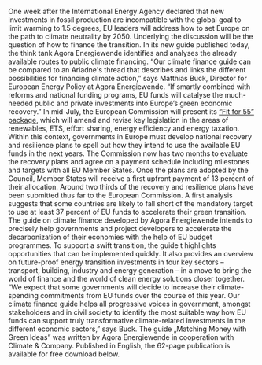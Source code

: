 One week after the International Energy Agency declared that new investments in fossil production are incompatible with the global goal to limit warming to 1.5 degrees, EU leaders will address how to set Europe on the path to climate neutrality by 2050. Underlying the discussion will be the question of how to finance the transition. In its new guide published today, the think tank Agora Energiewende identifies and analyses the already available routes to public climate financing.
“Our climate finance guide can be compared to an Ariadne's thread that describes and links the different possibilities for financing climate action,” says Matthias Buck, Director for European Energy Policy at Agora Energiewende. “If smartly combined with reforms and national funding programs, EU funds will catalyse the much-needed public and private investments into Europe’s green economic recovery.”
In mid-July, the European Commission will present its [“Fit for 55” package](https://www.agora-energiewende.de/en/publications/10-benchmarks-for-a-successful-july-fit-for-55-package/), which will amend and revise key legislation in the areas of renewables, ETS, effort sharing, energy efficiency and energy taxation.
Within this context, governments in Europe must develop national recovery and resilience plans to spell out how they intend to use the available EU funds in the next years. The Commission now has two months to evaluate the recovery plans and agree on a payment schedule including milestones and targets with all EU Member States. Once the plans are adopted by the Council, Member States will receive a first upfront payment of 13 percent of their allocation.
Around two thirds of the recovery and resilience plans have been submitted thus far to the European Commission. A first analysis suggests that some countries are likely to fall short of the mandatory target to use at least 37 percent of EU funds to accelerate their green transition.
The guide on climate finance developed by Agora Energiewende intends to precisely help governments and project developers to accelerate the decarbonization of their economies with the help of EU budget programmes.
To support a swift transition, the guide t highlights opportunities that can be implemented quickly. It also provides an overview on future-proof energy transition investments in four key sectors – transport, building, industry and energy generation – in a move to bring the world of finance and the world of clean energy solutions closer together.
“We expect that some governments will decide to increase their climate-spending commitments from EU funds over the course of this year. Our climate finance guide helps all progressive voices in government, amongst stakeholders and in civil society to identify the most suitable way how EU funds can support truly transformative climate-related investments in the different economic sectors,” says Buck.
The guide „Matching Money with Green Ideas” was written by Agora Energiewende in cooperation with Climate & Company. Published in English, the 62-page publication is available for free download below.